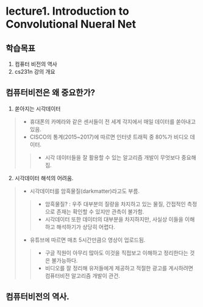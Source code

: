 # lecture1. Introduction to Convolutional Nueral Net

## 학습목표
1. 컴퓨터 비전의 역사
2. cs231n 강의 개요

## 컴퓨터비전은 왜 중요한가?
1. 쏟아지는 시각데이터
>- 휴대폰의 카메라와 같은 센서들이 전 세계 각지에서 매일 데이터를 쏟아내고 있음.
>- CISCO의 통계(2015~2017)에 따르면 인터넷 트래픽 중 80%가 비디오 데이터.
>>- 시각 데이터들을 잘 활용할 수 있는 알고리즘 개발이 무엇보다 중요해짐.

2. 시각데이터 해석의 어려움.
>- 시각데이터를 암흑물질(darkmatter)라고도 부름.
>>- 암흑물질? : 우주 대부분의 질량을 차지하고 있는 물질, 간접적인 측정으로 존재는 확인할 수 있지만 관측이 불가함.
>>- 시각데이터 또한 데이터의 대부분을 차지하지만, 사실상 이들을 이해하고 해석하기가 상당히 어렵다.
>- 유튜브에 따르면 매초 5시간만큼으 영상이 업로드됨.
>>- 구글 직원이 아무리 많아도 이것을 직접보고 이해하고 정리한다는 것은 불가능하다.
>>- 비디오를 잘 정리해 유저들에게 제공하고 적절한 광고를 게시하려면 컴퓨터비전 알고리즘 개발이 관건.

## 컴퓨터비전의 역사.